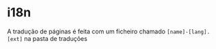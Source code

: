 # i18n

A tradução de páginas é feita com um ficheiro chamado `[name]-[lang].[ext]` na pasta de traduções